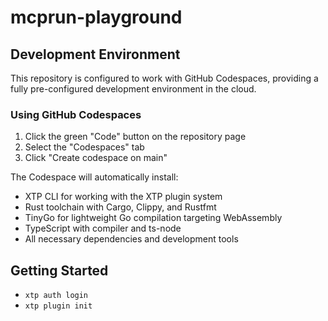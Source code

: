 # mcprun-playground

## Development Environment

This repository is configured to work with GitHub Codespaces, providing a fully pre-configured development environment in the cloud.

### Using GitHub Codespaces

1. Click the green "Code" button on the repository page
2. Select the "Codespaces" tab
3. Click "Create codespace on main"

The Codespace will automatically install:
- XTP CLI for working with the XTP plugin system
- Rust toolchain with Cargo, Clippy, and Rustfmt
- TinyGo for lightweight Go compilation targeting WebAssembly
- TypeScript with compiler and ts-node
- All necessary dependencies and development tools

## Getting Started

- `xtp auth login`
- `xtp plugin init`

 
